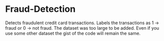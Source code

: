 # Fraud-Detection
Detects fraudulent credit card transactions. Labels the transactions as 1 -> fraud or 0 -> not fraud.
The dataset was too large to be added. Even if you use some other dataset the gist of the code will remain the same.
